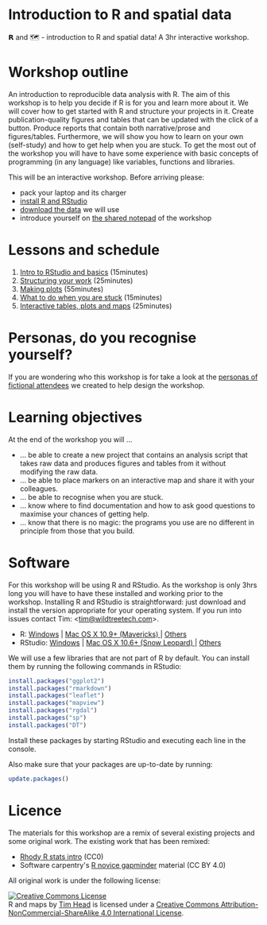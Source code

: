 # Introduction to R and spatial data
𝗥 and 🗺 - introduction to R and spatial data! A 3hr interactive workshop.


# Workshop outline

An introduction to reproducible data analysis with R. The aim of this
workshop is to help you decide if R is for you and learn
more about it. We will cover how to
get started with R and structure your projects in it. Create publication-quality
figures and tables that can be updated with the click of a button. Produce
reports that contain both narrative/prose and figures/tables. Furthermore,
we will show you how to learn on your own (self-study) and how to get help when
you are stuck. To get the most out of the workshop you will have to have
some experience with basic concepts of programming (in any language) like
variables, functions and libraries.

This will be an interactive workshop. Before arriving please:

* pack your laptop and its charger
* [install R and RStudio](#software)
* [download the data](https://github.com/wildtreetech/r-and-maps/raw/master/data/gapminder-FiveYearData.csv)
  we will use
* introduce yourself on [the shared notepad](https://public.etherpad-mozilla.org/p/geong-r-and-maps-2016) of the workshop


# Lessons and schedule

1. [Intro to RStudio and basics](lessons/01-getting-started.Rmd) (15minutes)
1. [Structuring your work](lessons/02-getting-organised.Rmd) (25minutes)
1. [Making plots](lessons/03-plotting.Rmd) (55minutes)
1. [What to do when you are stuck](lessons/04-getting-help.Rmd) (15minutes)
1. [Interactive tables, plots and maps](lessons/05-interactive-maps.Rmd) (25minutes)


# Personas, do you recognise yourself?

If you are wondering who this workshop is for take a look at the [personas
of fictional attendees][personas] we created to help design the workshop.

[personas]: https://github.com/wildtreetech/r-and-maps/issues/1


# Learning objectives

At the end of the workshop you will ...

* … be able to create a new project that contains an analysis script
  that takes raw data and produces figures and tables from it without
  modifying the raw data.
* … be able to place markers on an interactive map and share it with
  your colleagues.
* … be able to recognise when you are stuck.
* … know where to find documentation and how to ask good questions to
  maximise your chances of getting help.
* … know that there is no magic: the programs you use are no different
  in principle from those that you build.


# Software

For this workshop will be using R and RStudio. As the workshop is only 3hrs
long you will have to have these installed and working prior to the
workshop. Installing R and RStudio is straightforward: just download and
install the version appropriate for your operating system. If you run into
issues contact Tim: <[tim@wildtreetech.com](mailto:tim@wildtreetech.com)>.

- R: [Windows](https://cran.r-project.org/bin/windows/base/R-3.3.1-win.exe) | [Mac OS X 10.9+ (Mavericks) ](https://cran.r-project.org/bin/macosx/R-3.3.1.pkg) |  [Others](https://cran.r-project.org/)
- RStudio: [Windows](https://download1.rstudio.org/RStudio-0.99.903.exe) | [Mac OS X 10.6+ (Snow Leopard) ](https://download1.rstudio.org/RStudio-0.99.903.dmg) |  [Others](https://www.rstudio.com/products/rstudio/download/)

We will use a few libraries that are not part of R by default. You can install
them by running the following commands in RStudio:

```R
install.packages("ggplot2")
install.packages("rmarkdown")
install.packages("leaflet")
install.packages("mapview")
install.packages("rgdal")
install.packages("sp")
install.packages("DT")
```

Install these packages by starting RStudio and executing each line in the
console.

Also make sure that your packages are up-to-date by running:

```R
update.packages()
```

# Licence

The materials for this workshop are a remix of several existing projects and
some original work. The existing work that has been remixed:

* [Rhody R stats intro](https://github.com/rhodyrstats/intro_r_workshop) (CC0)
* Software carpentry's [R novice gapminder](https://github.com/swcarpentry/r-novice-gapminder)
  material (CC BY 4.0)

All original work is under the following license:

<a rel="license" href="http://creativecommons.org/licenses/by-nc-sa/4.0/"><img alt="Creative Commons License" style="border-width:0" src="https://i.creativecommons.org/l/by-nc-sa/4.0/80x15.png" /></a><br /><span xmlns:dct="http://purl.org/dc/terms/" property="dct:title">R and maps</span> by <a xmlns:cc="http://creativecommons.org/ns#" href="https://github.com/wildtreetech/ghbd" property="cc:attributionName" rel="cc:attributionURL">Tim Head</a> is licensed under a <a rel="license" href="http://creativecommons.org/licenses/by-nc-sa/4.0/">Creative Commons Attribution-NonCommercial-ShareAlike 4.0 International License</a>.
